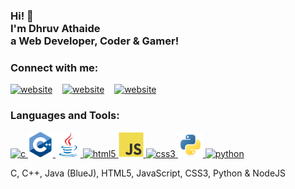 <h3>Hi! 👋<br>I'm Dhruv Athaide<br>a Web Developer, Coder & Gamer!</h3>

### Connect with me:


[![website](https://img.shields.io/badge/YouTube-FF0000?style=for-the-badge&logo=youtube&logoColor=white)](https://www.youtube.com/channel/UC-lcp7FoBrTefpw2q9qpQrg)
&nbsp;&nbsp;
[![website](https://img.shields.io/badge/Twitter-1DA1F2?style=for-the-badge&logo=twitter&logoColor=white)](https://twitter.com/Dhruv_Athaide)
&nbsp;&nbsp;
[![website](https://img.shields.io/badge/Instagram-E4405F?style=for-the-badge&logo=instagram&logoColor=white)](https://www.instagram.com/dhruv_athaide/?hl=en)
&nbsp;&nbsp;

  

<h3  align="left">Languages and Tools:</h3>

<p  align="left"> <a  href="https://www.w3schools.com/cs/"  target="_blank"  rel="noopener noreferrer">  <img src="https://cdn.jsdelivr.net/gh/devicons/devicon/icons/c/c-original.svg"  alt="c"  width="40"  height="40"/>  </a>  <a  href="https://www.w3schools.com/cpp/"  target="_blank"  rel="noopener noreferrer"> <img  src="https://raw.githubusercontent.com/devicons/devicon/master/icons/cplusplus/cplusplus-original.svg"  alt="cplusplus"  width="40"  height="40"/>  </a>   <a  href="https://www.java.com"  target="_blank"  rel="noopener noreferrer">  <img  src="https://raw.githubusercontent.com/devicons/devicon/master/icons/java/java-original.svg"  alt="java"  width="40"  height="40"/>  </a>  <a  href="https://www.w3schools.com/html/"  target="_blank"  rel="noopener noreferrer">  <img src="https://cdn.jsdelivr.net/gh/devicons/devicon/icons/html5/html5-original.svg"  alt="html5"  width="40"  height="40"/> </a>  <a  href="https://developer.mozilla.org/en-US/docs/Web/JavaScript"  target="_blank"  rel="noopener noreferrer">  <img  src="https://raw.githubusercontent.com/devicons/devicon/master/icons/javascript/javascript-original.svg"  alt="javascript"  width="40"  height="40"/>  </a>  <a  href="https://www.w3schools.com/css/"  target="_blank"  rel="noopener noreferrer">  <img src="https://cdn.jsdelivr.net/gh/devicons/devicon/icons/css3/css3-original.svg"  alt="css3"  width="40"  height="40"/>  </a>  <a  href="https://www.python.org"  target="_blank"  rel="noopener noreferrer">  <img  src="https://raw.githubusercontent.com/devicons/devicon/master/icons/python/python-original.svg"  alt="python"  width="40"  height="40"/>  </a> <a  href="https://nodejs.org/en/"  target="_blank"  rel="noopener noreferre">  <img src="https://cdn.jsdelivr.net/gh/devicons/devicon/icons/nodejs/nodejs-original.svg" alt="python"  width="40"  height="40"/>  </a></p>

<p align="left">C, C++, Java (BlueJ), HTML5, JavaScript, CSS3, Python & NodeJS </p>
